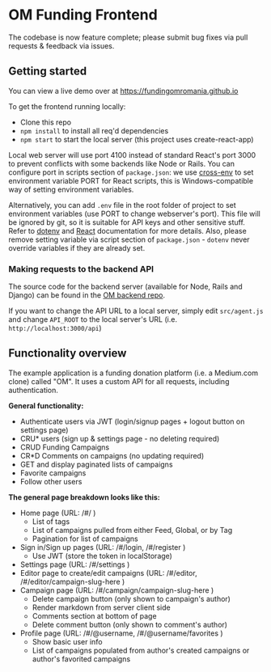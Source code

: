 # OM Funding Frontend

The codebase is now feature complete; please submit bug fixes via pull requests & feedback via issues.

## Getting started

You can view a live demo over at https://fundingomromania.github.io

To get the frontend running locally:

- Clone this repo
- `npm install` to install all req'd dependencies
- `npm start` to start the local server (this project uses create-react-app)

Local web server will use port 4100 instead of standard React's port 3000 to prevent conflicts with some backends like Node or Rails. You can configure port in scripts section of `package.json`: we use [cross-env](https://github.com/kentcdodds/cross-env) to set environment variable PORT for React scripts, this is Windows-compatible way of setting environment variables.
 
Alternatively, you can add `.env` file in the root folder of project to set environment variables (use PORT to change webserver's port). This file will be ignored by git, so it is suitable for API keys and other sensitive stuff. Refer to [dotenv](https://github.com/motdotla/dotenv) and [React](https://github.com/facebookincubator/create-react-app/blob/master/packages/react-scripts/template/README.md#adding-development-environment-variables-in-env) documentation for more details. Also, please remove setting variable via script section of `package.json` - `dotenv` never override variables if they are already set.  

### Making requests to the backend API


The source code for the backend server (available for Node, Rails and Django) can be found in the [OM backend repo](https://github.com/davidbanu/OM-backend).

If you want to change the API URL to a local server, simply edit `src/agent.js` and change `API_ROOT` to the local server's URL (i.e. `http://localhost:3000/api`)


## Functionality overview

The example application is a funding donation platform (i.e. a Medium.com clone) called "OM". It uses a custom API for all requests, including authentication.

**General functionality:**

- Authenticate users via JWT (login/signup pages + logout button on settings page)
- CRU* users (sign up & settings page - no deleting required)
- CRUD Funding Campaigns
- CR*D Comments on campaigns (no updating required)
- GET and display paginated lists of campaigns
- Favorite campaigns
- Follow other users

**The general page breakdown looks like this:**

- Home page (URL: /#/ )
    - List of tags
    - List of campaigns pulled from either Feed, Global, or by Tag
    - Pagination for list of campaigns
- Sign in/Sign up pages (URL: /#/login, /#/register )
    - Use JWT (store the token in localStorage)
- Settings page (URL: /#/settings )
- Editor page to create/edit campaigns (URL: /#/editor, /#/editor/campaign-slug-here )
- Campaign page (URL: /#/campaign/campaign-slug-here )
    - Delete campaign button (only shown to campaign's author)
    - Render markdown from server client side
    - Comments section at bottom of page
    - Delete comment button (only shown to comment's author)
- Profile page (URL: /#/@username, /#/@username/favorites )
    - Show basic user info
    - List of campaigns populated from author's created campaigns or author's favorited campaigns

<br />


